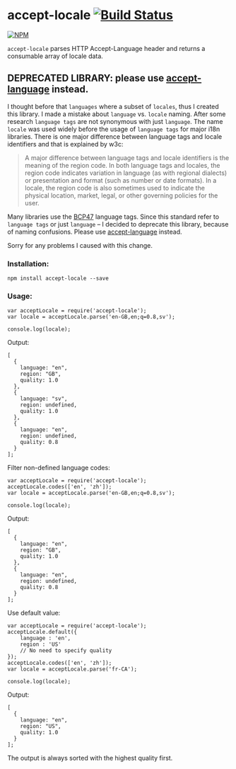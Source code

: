 accept-locale [![Build Status](https://travis-ci.org/tinganho/node-accept-locale.png)](https://travis-ci.org/tinganho/node-accept-locale)
========================

[![NPM](https://nodei.co/npm/accept-language.png?downloads=true&stars=true)](https://nodei.co/npm/accept-locale/)

`accept-locale` parses HTTP Accept-Language header and returns a consumable array of locale data.

## DEPRECATED LIBRARY: please use [accept-language][] instead.

I thought before that `languages` where a subset of `locales`, thus I created this library. I made a mistake about `language` vs. `locale` naming. After some research `language tags` are not synonymous with just `language`. The name `locale` was used widely before the usage of `language tags` for major i18n libraries. There is one major difference between language tags and locale identifiers and that is explained by w3c:

> A major difference between language tags and locale identifiers is the meaning of the region code. In both language tags and locales, the region code indicates variation in language (as with regional dialects) or presentation and format (such as number or date formats). In a locale, the region code is also sometimes used to indicate the physical location, market, legal, or other governing policies for the user.

Many libraries use the [BCP47](https://tools.ietf.org/html/bcp47) language tags. Since this standard refer to `language tags` or just `language` – I decided to deprecate this library, because of naming confusions. Please use [accept-language][] instead.

Sorry for any problems I caused with this change.


### Installation:

```
npm install accept-locale --save
```

### Usage:

```
var acceptLocale = require('accept-locale');
var locale = acceptLocale.parse('en-GB,en;q=0.8,sv');

console.log(locale);
```

Output:

```
[
  {
    language: "en",
    region: "GB",
    quality: 1.0
  },
  {
    language: "sv",
    region: undefined,
    quality: 1.0
  },
  {
    language: "en",
    region: undefined,
    quality: 0.8
  }
];
```

Filter non-defined language codes:

```
var acceptLocale = require('accept-locale');
acceptLocale.codes(['en', 'zh']);
var locale = acceptLocale.parse('en-GB,en;q=0.8,sv');

console.log(locale);
```

Output:
```
[
  {
    language: "en",
    region: "GB",
    quality: 1.0
  },
  {
    language: "en",
    region: undefined,
    quality: 0.8
  }
];
```

Use default value:

```
var acceptLocale = require('accept-locale');
acceptLocale.default({
    language : 'en',
    region : 'US'
    // No need to specify quality
});
acceptLocale.codes(['en', 'zh']);
var locale = acceptLocale.parse('fr-CA');

console.log(locale);
```

Output:
```
[
  {
    language: "en",
    region: "US",
    quality: 1.0
  }
];
```


The output is always sorted with the highest quality first.

[accept-language]: https://github.com/tinganho/node-accept-language
